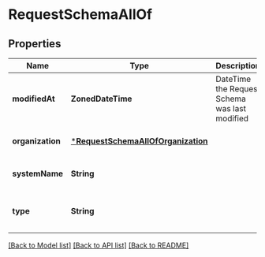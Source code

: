 # RequestSchemaAllOf


## Properties
Name | Type | Description | Notes
------------ | ------------- | ------------- | -------------
**modifiedAt** | **ZonedDateTime** | DateTime the Request Schema was last modified | [optional] [default to nothing]
**organization** | [***RequestSchemaAllOfOrganization**](RequestSchemaAllOfOrganization.md) |  | [optional] [default to nothing]
**systemName** | **String** |  | [optional] [default to nothing]
**type** | **String** |  | [optional] [readonly] [default to nothing]


[[Back to Model list]](../README.md#models) [[Back to API list]](../README.md#api-endpoints) [[Back to README]](../README.md)


